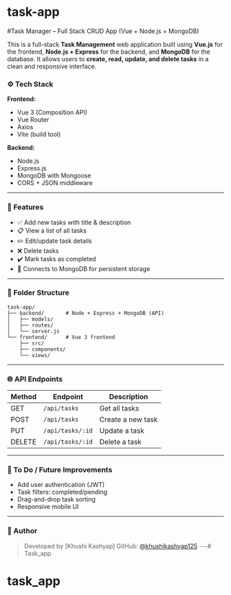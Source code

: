 # task-app

#Task Manager – Full Stack CRUD App (Vue + Node.js + MongoDB)

This is a full-stack **Task Management** web application built using **Vue.js** for the frontend, **Node.js + Express** for the backend, and **MongoDB** for the database. It allows users to **create, read, update, and delete tasks** in a clean and responsive interface.

### ⚙️ Tech Stack

**Frontend:**

* Vue 3 (Composition API)
* Vue Router
* Axios
* Vite (build tool)

**Backend:**

* Node.js
* Express.js
* MongoDB with Mongoose
* CORS + JSON middleware

---

### 🚀 Features

* ✅ Add new tasks with title & description
* 📋 View a list of all tasks
* ✏️ Edit/update task details
* ❌ Delete tasks
* ✔️ Mark tasks as completed
* 🔗 Connects to MongoDB for persistent storage

---

### 📂 Folder Structure

```
task-app/
├── backend/       # Node + Express + MongoDB (API)
│   ├── models/
│   ├── routes/
│   └── server.js
└── frontend/      # Vue 3 frontend
    ├── src/
    ├── components/
    └── views/
```

---

### 🌐 API Endpoints

| Method | Endpoint         | Description       |
| ------ | ---------------- | ----------------- |
| GET    | `/api/tasks`     | Get all tasks     |
| POST   | `/api/tasks`     | Create a new task |
| PUT    | `/api/tasks/:id` | Update a task     |
| DELETE | `/api/tasks/:id` | Delete a task     |

---

### 📌 To Do / Future Improvements

* Add user authentication (JWT)
* Task filters: completed/pending
* Drag-and-drop task sorting
* Responsive mobile UI

---

### 👤 Author

> Developed by \[Khushi Kashyap]
> GitHub: [@khushikashyap125](https://github.com/yourgithub)
---# Task_app
# task_app
